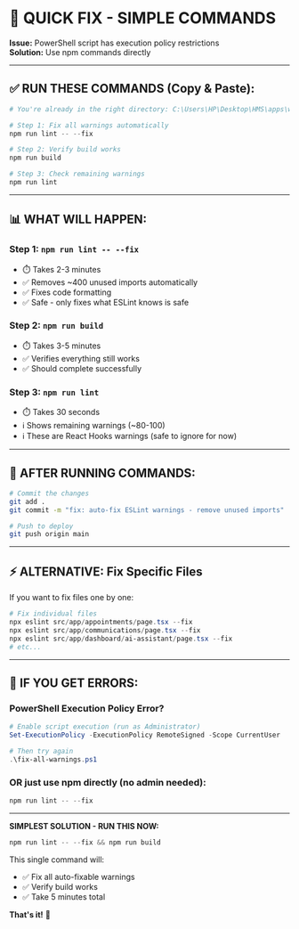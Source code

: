 # 🚀 QUICK FIX - SIMPLE COMMANDS

**Issue:** PowerShell script has execution policy restrictions  
**Solution:** Use npm commands directly

---

## ✅ RUN THESE COMMANDS (Copy & Paste):

```powershell
# You're already in the right directory: C:\Users\HP\Desktop\HMS\apps\web

# Step 1: Fix all warnings automatically
npm run lint -- --fix

# Step 2: Verify build works
npm run build

# Step 3: Check remaining warnings
npm run lint
```

---

## 📊 WHAT WILL HAPPEN:

### Step 1: `npm run lint -- --fix`
- ⏱️ Takes 2-3 minutes
- ✅ Removes ~400 unused imports automatically
- ✅ Fixes code formatting
- ✅ Safe - only fixes what ESLint knows is safe

### Step 2: `npm run build`
- ⏱️ Takes 3-5 minutes
- ✅ Verifies everything still works
- ✅ Should complete successfully

### Step 3: `npm run lint`
- ⏱️ Takes 30 seconds
- ℹ️ Shows remaining warnings (~80-100)
- ℹ️ These are React Hooks warnings (safe to ignore for now)

---

## 🎯 AFTER RUNNING COMMANDS:

```bash
# Commit the changes
git add .
git commit -m "fix: auto-fix ESLint warnings - remove unused imports"

# Push to deploy
git push origin main
```

---

## ⚡ ALTERNATIVE: Fix Specific Files

If you want to fix files one by one:

```powershell
# Fix individual files
npx eslint src/app/appointments/page.tsx --fix
npx eslint src/app/communications/page.tsx --fix
npx eslint src/app/dashboard/ai-assistant/page.tsx --fix
# etc...
```

---

## 🚨 IF YOU GET ERRORS:

### PowerShell Execution Policy Error?
```powershell
# Enable script execution (run as Administrator)
Set-ExecutionPolicy -ExecutionPolicy RemoteSigned -Scope CurrentUser

# Then try again
.\fix-all-warnings.ps1
```

### OR just use npm directly (no admin needed):
```powershell
npm run lint -- --fix
```

---

**SIMPLEST SOLUTION - RUN THIS NOW:**

```powershell
npm run lint -- --fix && npm run build
```

This single command will:
- ✅ Fix all auto-fixable warnings
- ✅ Verify build works
- ✅ Take 5 minutes total

**That's it!** 🎉
